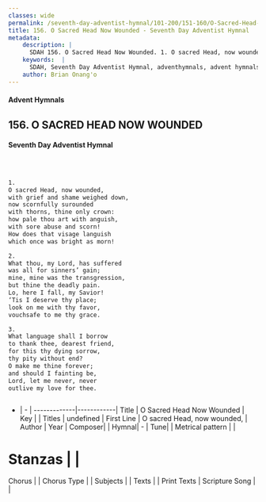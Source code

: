 ```yaml
---
classes: wide
permalink: /seventh-day-adventist-hymnal/101-200/151-160/O-Sacred-Head-Now-Wounded/
title: 156. O Sacred Head Now Wounded - Seventh Day Adventist Hymnal
metadata:
    description: |
      SDAH 156. O Sacred Head Now Wounded. 1. O sacred Head, now wounded, with grief and shame weighed down, now scornfully surounded with thorns, thine only crown: how pale thou art with anguish, with sore abuse and scorn! How does that visage languish which once was bright as morn!
    keywords:  |
      SDAH, Seventh Day Adventist Hymnal, adventhymnals, advent hymnals, O Sacred Head Now Wounded, O sacred Head, now wounded, 
    author: Brian Onang'o
---
```


#### Advent Hymnals
## 156. O SACRED HEAD NOW WOUNDED
#### Seventh Day Adventist Hymnal

```txt



1.
O sacred Head, now wounded,
with grief and shame weighed down,
now scornfully surounded
with thorns, thine only crown:
how pale thou art with anguish,
with sore abuse and scorn!
How does that visage languish
which once was bright as morn!

2.
What thou, my Lord, has suffered
was all for sinners’ gain;
mine, mine was the transgression,
but thine the deadly pain.
Lo, here I fall, my Savior!
‘Tis I deserve thy place;
look on me with thy favor,
vouchsafe to me thy grace.

3.
What language shall I borrow
to thank thee, dearest friend,
for this thy dying sorrow,
thy pity without end?
O make me thine forever;
and should I fainting be,
Lord, let me never, never
outlive my love for thee.



```

- |   -  |
-------------|------------|
Title | O Sacred Head Now Wounded |
Key |  |
Titles | undefined |
First Line | O sacred Head, now wounded, |
Author | 
Year | 
Composer|  |
Hymnal|  - |
Tune|  |
Metrical pattern | |
# Stanzas |  |
Chorus |  |
Chorus Type |  |
Subjects |  |
Texts |  |
Print Texts | 
Scripture Song |  |
  
